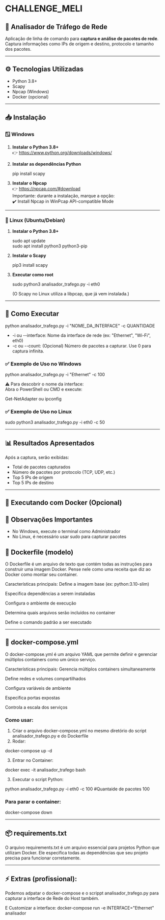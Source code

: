 # CHALLENGE_MELI

## 📡 Analisador de Tráfego de Rede

Aplicação de linha de comando para **captura e análise de pacotes de rede**.  
Captura informações como IPs de origem e destino, protocolo e tamanho dos pacotes.

---

## ⚙️ Tecnologias Utilizadas

- Python 3.8+
- Scapy
- Npcap (Windows)
- Docker (opcional)

---

## 📥 Instalação

### 🪟 Windows

1. **Instalar o Python 3.8+**  
   👉 https://www.python.org/downloads/windows/

2. **Instalar as dependências Python**

   pip install scapy

3. **Instalar o Npcap**  
   👉 https://npcap.com/#download  
   Importante: durante a instalação, marque a opção:  
   ✔️ Install Npcap in WinPcap API-compatible Mode

---

### 🐧 Linux (Ubuntu/Debian)

1. **Instalar o Python 3.8+**

   sudo apt update  
   sudo apt install python3 python3-pip

2. **Instalar o Scapy**

   pip3 install scapy

3. **Executar como root**

   sudo python3 analisador_trafego.py -i eth0

   (O Scapy no Linux utiliza a libpcap, que já vem instalada.)

---

## 🚀 Como Executar

python analisador_trafego.py -i "NOME_DA_INTERFACE" -c QUANTIDADE

- -i ou --interface: Nome da interface de rede (ex: "Ethernet", "Wi-Fi", eth0)
- -c ou --count: (Opcional) Número de pacotes a capturar. Use 0 para captura infinita.

### ✅ Exemplo de Uso no Windows

python analisador_trafego.py -i "Ethernet" -c 100

⚠️ Para descobrir o nome da interface:  
Abra o PowerShell ou CMD e execute:

Get-NetAdapter  ou  ipconfig

### ✅ Exemplo de Uso no Linux

sudo python3 analisador_trafego.py -i eth0 -c 50

---

## 📊 Resultados Apresentados

Após a captura, serão exibidas:

- Total de pacotes capturados  
- Número de pacotes por protocolo (TCP, UDP, etc.)  
- Top 5 IPs de origem  
- Top 5 IPs de destino  

---

## 🐳 Executando com Docker (Opcional)

## 📜 Observações Importantes

- No Windows, execute o terminal como Administrador  
- No Linux, é necessário usar sudo para capturar pacotes

## 🐳 Dockerfile (modelo)

O Dockerfile é um arquivo de texto que contém todas as instruções para construir uma imagem Docker. Pense nele como uma receita que diz ao Docker como montar seu container.

Características principais:
Define a imagem base (ex: python:3.10-slim)

Especifica dependências a serem instaladas

Configura o ambiente de execução

Determina quais arquivos serão incluídos no container

Define o comando padrão a ser executado

---

## 🐳 docker-compose.yml

O docker-compose.yml é um arquivo YAML que permite definir e gerenciar múltiplos containers como um único serviço.

Características principais:
Gerencia múltiplos containers simultaneamente

Define redes e volumes compartilhados

Configura variáveis de ambiente

Especifica portas expostas

Controla a escala dos serviços

### Como usar:

1. Criar o arquivo docker-compose.yml no mesmo diretório do script analisador_trafego.py e do Dockerfile
2. Rodar:

docker-compose up -d

3. Entrar no Container:

docker exec -it analisador_trafego bash

3. Executar o script Python:

python analisador_trafego.py -i eth0 -c 100  #Quantaide de pacotes 100

### Para parar o container:

docker-compose down

---

## 📦 requirements.txt

O arquivo requirements.txt é um arquivo essencial para projetos Python que utilizam Docker. Ele especifica todas as dependências que seu projeto precisa para funcionar corretamente.

---

## ⚡ Extras (profissional):

Podemos adpatar o docker-compose e o scrippt analisador_trafego.py para capturar a interface de Rede do Host também.

E Customizar a interface:
docker-compose run -e INTERFACE="Ethernet" analisador


